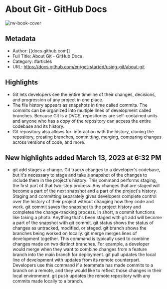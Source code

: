 # About Git - GitHub Docs

![rw-book-cover](https://readwise-assets.s3.amazonaws.com/static/images/article1.be68295a7e40.png)

## Metadata
- Author: [[docs.github.com]]
- Full Title: About Git - GitHub Docs
- Category: #articles
- URL: https://docs.github.com/en/get-started/using-git/about-git

## Highlights
- Git lets developers see the entire timeline of their changes, decisions, and progression of any project in one place.
- The file history appears as snapshots in time called commits. The commits can be organized into multiple lines of development called branches. Because Git is a DVCS, repositories are self-contained units and anyone who has a copy of the repository can access the entire codebase and its history.
- Git repository also allows for: interaction with the history, cloning the repository, creating branches, committing, merging, comparing changes across versions of code, and more.
## New highlights added March 13, 2023 at 6:32 PM
-   git add stages a change. Git tracks changes to a developer's codebase, but it's necessary to stage and take a snapshot of the changes to include them in the project's history. This command performs staging, the first part of that two-step process. Any changes that are staged will become a part of the next snapshot and a part of the project's history. Staging and committing separately gives developers complete control over the history of their project without changing how they code and work. git commit saves the snapshot to the project history and completes the change-tracking process. In short, a commit functions like taking a photo. Anything that's been staged with git add will become a part of the snapshot with git commit. git status shows the status of changes as untracked, modified, or staged. git branch shows the branches being worked on locally. git merge merges lines of development together. This command is typically used to combine changes made on two distinct branches. For example, a developer would merge when they want to combine changes from a feature branch into the main branch for deployment. git pull updates the local line of development with updates from its remote counterpart. Developers use this command if a teammate has made commits to a branch on a remote, and they would like to reflect those changes in their local environment. git push updates the remote repository with any commits made locally to a branch.
